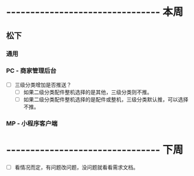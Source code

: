 # -------------------------------- 本周

## 松下
### 通用
### PC - 商家管理后台
* [ ] 三级分类增加是否推送？
  - [ ] 如果二级分类配件整机选择的是其他，三级分类则不推。
  - [ ] 如果二级分类配件整机选择的是配件或整机，三级分类默认推，可以选择不推。
### MP - 小程序客户端

# -------------------------------- 下周
* [ ] 看情况而定，有问题改问题，没问题就看看需求文档。
